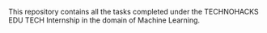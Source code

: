 This repository contains all the tasks completed under the TECHNOHACKS EDU TECH Internship in the domain of Machine Learning.
